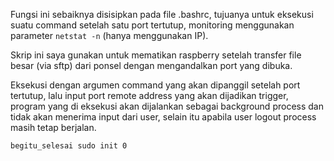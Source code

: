 Fungsi ini sebaiknya disisipkan pada file .bashrc, tujuanya untuk eksekusi suatu command setelah satu port tertutup, monitoring menggunakan parameter `netstat -n` (hanya menggunakan IP).

Skrip ini saya gunakan untuk mematikan raspberry setelah transfer file besar (via sftp) dari ponsel dengan mengandalkan port yang dibuka.

Eksekusi dengan argumen command yang akan dipanggil setelah port tertutup, lalu input port remote address yang akan dijadikan trigger, program yang di eksekusi akan dijalankan sebagai background process dan tidak akan menerima input dari user, selain itu apabila user logout process masih tetap berjalan.

`begitu_selesai sudo init 0`
